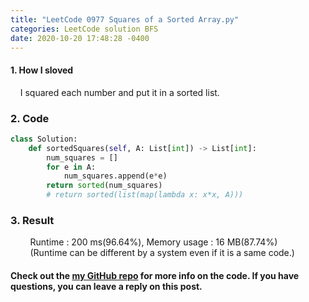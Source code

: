 ```yaml
---
title: "LeetCode 0977 Squares of a Sorted Array.py"
categories: LeetCode solution BFS
date: 2020-10-20 17:48:28 -0400
---
```

#### 1. How I sloved
&nbsp;&nbsp;&nbsp;&nbsp;I squared each number and put it in a sorted list.

### 2. Code
```python
class Solution:
    def sortedSquares(self, A: List[int]) -> List[int]:
        num_squares = []
        for e in A:
            num_squares.append(e*e)
        return sorted(num_squares)
        # return sorted(list(map(lambda x: x*x, A)))
```

### 3. Result
&nbsp;&nbsp;&nbsp;&nbsp;&nbsp;&nbsp;&nbsp;&nbsp;Runtime : 200 ms(96.64%), Memory usage : 16 MB(87.74%)  
&nbsp;&nbsp;&nbsp;&nbsp;&nbsp;&nbsp;&nbsp;&nbsp;(Runtime can be different by a system even if it is a same code.)

#### Check out the [my GitHub repo][hyuk-gh] for more info on the code. If you have questions, you can leave a reply on this post.
[hyuk-gh]:   https://github.com/dlgur1994/StudyAlgorithms
